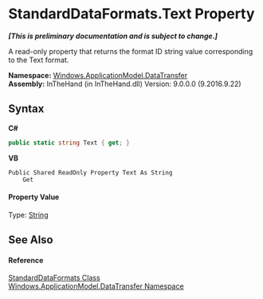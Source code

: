 # StandardDataFormats.Text Property 
 _**\[This is preliminary documentation and is subject to change.\]**_

A read-only property that returns the format ID string value corresponding to the Text format.

**Namespace:**&nbsp;<a href="N_Windows_ApplicationModel_DataTransfer">Windows.ApplicationModel.DataTransfer</a><br />**Assembly:**&nbsp;InTheHand (in InTheHand.dll) Version: 9.0.0.0 (9.2016.9.22)

## Syntax

**C#**<br />
``` C#
public static string Text { get; }
```

**VB**<br />
``` VB
Public Shared ReadOnly Property Text As String
	Get
```


#### Property Value
Type: <a href="http://msdn2.microsoft.com/en-us/library/s1wwdcbf" target="_blank">String</a>

## See Also


#### Reference
<a href="T_Windows_ApplicationModel_DataTransfer_StandardDataFormats">StandardDataFormats Class</a><br /><a href="N_Windows_ApplicationModel_DataTransfer">Windows.ApplicationModel.DataTransfer Namespace</a><br />